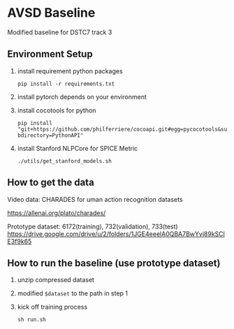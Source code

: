 # AVSD Baseline

Modified baseline for DSTC7 track 3

## Environment Setup
1. install requirement python packages

   `pip install -r requirements.txt`
   
2. install pytorch depends on your environment

3. install cocotools for python

   `pip install "git+https://github.com/philferriere/cocoapi.git#egg=pycocotools&subdirectory=PythonAPI"`

4. install Stanford NLPCore for SPICE Metric

   `./utils/get_stanford_models.sh`

## How to get the data
Video data: CHARADES for uman action recognition datasets

https://allenai.org/plato/charades/

Prototype dataset: 6172(training), 732(validation), 733(test) https://drive.google.com/drive/u/2/folders/1JGE4eeelA0QBA7BwYvj89kSClE3f9k65

## How to run the baseline (use prototype dataset)
1. unzip compressed dataset
2. modified `$dataset` to the path in step 1
3. kick off training process

   `sh run.sh`
